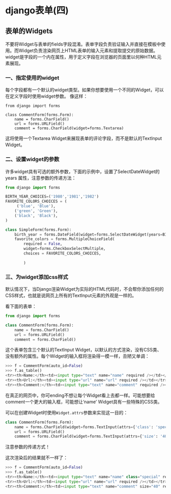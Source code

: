 # django表单(四)

## 表单的Widgets

不要将Widget与表单的fields字段混淆。表单字段负责验证输入并直接在模板中使用。而Widget负责渲染网页上HTML表单的输入元素和提取提交的原始数据。widget是字段的一个内在属性，用于定义字段在浏览器的页面里以何种HTML元素展现。

### 一、指定使用的widget

每个字段都有一个默认的widget类型。如果你想要使用一个不同的Widget，可以在定义字段时使用widget参数。 像这样：
```
from django import forms

class CommentForm(forms.Form):
    name = forms.CharField()
    url = forms.URLField()
    comment = forms.CharField(widget=forms.Textarea)
```
这将使用一个Textarea Widget来展现表单的评论字段，而不是默认的TextInput Widget。

### 二、设置widget的参数

许多widget具有可选的额外参数，下面的示例中，设置了SelectDateWidget的years 属性，注意参数的传递方法：

```python
from django import forms

BIRTH_YEAR_CHOICES=('1980','1981','1982')
FAVORITE_COLORS_CHOICES = (
     ('blue', 'Blue'),
    ('green', 'Green'),
    ('black', 'Black'),
)

class SimpleForm(forms.Form):
    birth_year = forms.DateField(widget=forms.SelectDateWidget(years=BIRTH_YEAR_CHOICES))
    favorite_colors = forms.MultipleChoiceField(
        required = False,
        widget=forms.CheckboxSelectMultiple,
        choices = FAVORITE_COLORS_CHOICES,
        
        )
```

### 三、为widget添加css样式
默认情况下，当Django渲染Widget为实际的HTML代码时，不会帮你添加任何的CSS样式，也就是说网页上所有的TextInput元素的外观是一样的。

看下面的表单：

```python
from django import forms

class CommentForm(forms.Form):
    name = forms.CharField()
    url = forms.URLField()
    comment = forms.CharField()

```

这个表单包含三个默认的TextInput Widget，以默认的方式渲染，没有CSS类、没有额外的属性。每个Widget的输入框将渲染得一模一样，丑陋又单调：

```python
>>> f = CommentForm(auto_id=False)
>>> f.as_table()
<tr><th>Name:</th><td><input type="text" name="name" required /></td></tr>
<tr><th>Url:</th><td><input type="url" name="url" required /></td></tr>
<tr><th>Comment:</th><td><input type="text" name="comment" required /></td></tr>
```

在真正的网页中，你可ending不想让每个Widget看上去都一样。可能想要给comment一个更大的输入框，可能想让‘name’ Widget具有一些特殊的CSS类。

可以在创建Widget时使用`Widget.attrs`参数来实现这一目的：

```python
class CommentForm(forms.Form):
    name = forms.CharField(widget=forms.TextInput(attrs={'class': 'special'}))
    url = forms.URLField()
    comment = forms.CharField(widget=forms.TextInput(attrs={'size': '40'}))
```
注意参数的传递方式！

这次渲染后的结果就不一样了：

```python
>>> f = CommentForm(auto_id=False)
>>> f.as_table()
<tr><th>Name:</th><td><input type="text" name="name" class="special" required /></td></tr>
<tr><th>Url:</th><td><input type="url" name="url" required /></td></tr>
<tr><th>Comment:</th><td><input type="text" name="comment" size="40" required /></td></tr>
```

